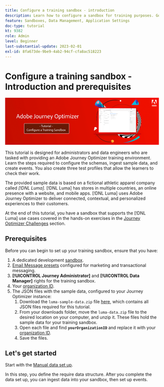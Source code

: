 ```yaml
---
title: Configure a training sandbox - introduction
description: Learn how to configure a sandbox for training purposes. Go through the steps required to configure the schemas, ingest sample data, and create events.
feature: Sandboxes, Data Management, Application Settings
doc-type: tutorial
kt: 9382
role: Admin
level: Beginner
last-substantial-update: 2023-02-01
exl-id: 8fa673de-9be9-4ab2-94cf-cfa8ac518223
---
```

# Configure a training sandbox - Introduction and prerequisites

![Banner Tutorial- Configure a training sandbox](./assets/ajo-banner-configure-training-sandbox.png)

This tutorial is designed for administrators and data engineers who are tasked with providing an Adobe Journey Optimizer training environment. Learn the steps required to configure the schemas, ingest sample data, and create events. You also create three test profiles that allow the learners to check their work.

The provided sample data is based on a fictional athletic apparel company called _[!DNL Luma]_. [!DNL Luma] has stores in multiple countries, an online presence with a website, and mobile apps. [!DNL Luma] uses Adobe Journey Optimizer to deliver connected, contextual, and personalized experiences to their customers.

At the end of this tutorial, you have a sandbox that supports the [!DNL Luma] use cases covered in the hands-on exercises in the [Journey Optimizer Challenges](/help/challenges/introduction-and-prerequisites.md) section.

## Prerequisites

Before you can begin to set up your training sandbox, ensure that you have:

1. A dedicated development [sandbox](https://experienceleague.adobe.com/docs/journey-optimizer-learn/tutorials/access-control/create-and-manage-sandboxes.html?lang=en).
1. [Email Message presets](https://experienceleague.adobe.com/docs/journey-optimizer-learn/tutorials/configuration/channel-configuration/set-up-email-channel.html?lang=en) configured for marketing and transactional messaging.
1. **[!UICONTROL Journey Administrator]** and **[!UICONTROL Data Manager]** rights for the training sandbox.
1. Your [organization ID](https://experienceleague.adobe.com/docs/core-services/interface/administration/organizations.html?lang=en).
1. The JSON files with the sample data, configured to your Journey Optimizer instance:
   1. Download the `luma-sample-data.zip` file [here](/help/tutorial-configure-a-training-sandbox/assets/luma-data/luma-sample-data.zip), which contains all JSON files required for this tutorial.
   1. From your downloads folder, move the `luma-data.zip` file to the desired location on your computer, and unzip it. These files hold the sample data for your  training sandbox.
   1. Open each file and find **`yourOrganizationID`** and replace it with your [organization ID](https://experienceleague.adobe.com/docs/core-services/interface/administration/organizations.html?lang=en).
   1. Save the files.

## Let's get started

Start with the [Manual data set up](/help/tutorial-configure-a-training-sandbox/manual-data-set-up.md). 

In this step, you define the require data structure. After you complete the data set up, you can ingest data into your sandbox, then set up events.
